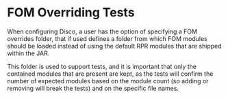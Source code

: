FOM Overriding Tests
======================
When configuring Disco, a user has the option of specifying a FOM overrides folder, that if used
defines a folder from which FOM modules should be loaded instead of using the default RPR modules
that are shipped within the JAR.

This folder is used to support tests, and it is important that only the contained modules that are
present are kept, as the tests will confirm the number of expected modules based on the module
count (so adding or removing will break the tests) and on the specific file names.
